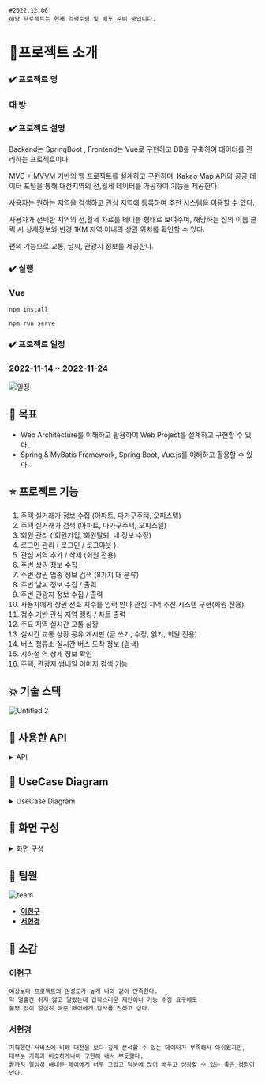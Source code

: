 ```
#2022.12.06
해당 프로젝트는 현재 리팩토링 및 배포 준비 중입니다.
```

# 🚩프로젝트 소개

### ✔️ **프로젝트 명**

### 대 방

### ✔️ **프로젝트 설명**

 Backend는 SpringBoot , Frontend는 Vue로 구현하고 DB를 구축하여 데이터를 관리하는 프로젝트이다.

MVC + MVVM 기반의 웹 프로젝트를 설계하고 구현하며, Kakao Map API와 공공 데이터 포털을 통해 대전지역의 전,월세 데이터를 가공하여 기능을 제공한다.

사용자는 원하는 지역을 검색하고 관심 지역에 등록하여 추천 시스템을 이용할 수 있다.

사용자가 선택한 지역의 전,월세 자료를 테이블 형태로 보여주며, 해당하는 집의 이름 클릭 시 상세정보와 반경 1KM 지역 이내의 상권 위치를 확인할 수 있다.

편의 기능으로 교통, 날씨, 관광지 정보를 제공한다.

### ✔️ **실행**

### Vue
```
npm install

npm run serve
```


### ✔️ **프로젝트 일정**

### **2022-11-14 ~ 2022-11-24**

![일정](https://user-images.githubusercontent.com/40704078/205673452-8f75a479-d8ed-45c7-8778-0b9fe1f373e5.PNG)


## 📌 목표

- Web Architecture를 이해하고 활용하여 Web Project를 설계하고 구현할 수 있다.
- Spring & MyBatis Framework, Spring Boot, Vue.js를 이해하고 활용할 수 있다.

## ⭐ 프로젝트 기능

1. 주택 실거래가 정보 수집 (아파트, 다가구주택, 오피스텔)
2. 주택 실거래가 검색 (아파트, 다가구주택, 오피스텔)
3. 회원 관리 ( 회원가입, 회원탈퇴, 내 정보 수정)
4. 로그인 관리 ( 로그인 / 로그아웃 )
5. 관심 지역 추가 / 삭제 (회원 전용)
6. 주변 상권 정보 수집
7. 주변 상권 업종 정보 검색 (8가지 대 분류)
8. 주변 날씨 정보 수집 / 출력
9. 주변 관광지 정보 수집 / 출력
10. 사용자에게 상권 선호 지수를 입력 받아 관심 지역 추천 시스템 구현(회원 전용)
11. 점수 기반 관심 지역 랭킹 / 차트 출력
12. 주요 지역 실시간 교통 상황
13. 실시간 교통 상황 공유 게시판 (글 쓰기, 수정, 읽기, 회원 전용)
14. 버스 정류소 실시간 버스 도착 정보 (검색)
15. 지하철 역 상세 정보 확인
16. 주택, 관광지 썸네일 이미지 검색 기능

## 💥 기술 스택

![Untitled 2](https://user-images.githubusercontent.com/40704078/205663747-075b5481-0c59-49bf-aeee-0c5022204338.png)

## 📡 사용한 API
<details>
<summary>
API
</summary>

![Untitled 3](https://user-images.githubusercontent.com/40704078/205664904-a168e0df-cb8c-43ce-8250-2167369ba426.png)
![%EB%8D%B0%EC%9D%B4%ED%84%B03](https://user-images.githubusercontent.com/40704078/205664753-ebfe4e32-006e-4e52-a1eb-5e063921691f.png)
![%EB%8D%B0%EC%9D%B4%ED%84%B01](https://user-images.githubusercontent.com/40704078/205664762-a809f512-ea0e-4983-a535-ff7efe86ecd0.png)
![%EB%8D%B0%EC%9D%B4%ED%84%B02](https://user-images.githubusercontent.com/40704078/205664763-ebd9427c-fd79-45cb-b972-0d45791ff3eb.png)
</details>

## 📜 UseCase Diagram

<details>
<summary>
UseCase Diagram
</summary>

![daebang_usecase](https://user-images.githubusercontent.com/40704078/205671331-66f9d05c-2974-400e-b484-46db7ee58d70.png)

</details>

## 📢 화면 구성
<details>
<summary>
화면 구성
</summary>

## [ 0. 메인 ]

- **화면**

![main-full](https://user-images.githubusercontent.com/40704078/205667024-6d3c35b3-e687-417c-8272-8cb90efed2cb.png)


- **기능 설명**
    
    페이지 첫 실행시 보여지는 화면으로 인사말, 서비스소개, 공공데이터, 팀원 소개로 이루어져있다.
    

## [ 1. 전,월세 실거래 조회]

- **화면**

![apt-search-keyword](https://user-images.githubusercontent.com/40704078/205667148-ce9e6e2c-12b9-486c-bd4c-e3b5346f3296.png)

![apt-search-1](https://user-images.githubusercontent.com/40704078/205667167-473841f4-1a16-48f5-8eb2-11fda3618a61.png)

![apt-search-2](https://user-images.githubusercontent.com/40704078/205667157-31ebe5f1-4079-4b67-88ea-2fbd1996b2c2.png)

- **기능 설명**
    
    로그인 하면 대전 지역 전,월세 실거래 조회 화면으로 넘어간다.
    
    타입, 구 , 연 , 월을 선택하면 해당하는 지역의 다음 selectbox가 표시된다.
    
    검색을 누르면 해당하는 지역의  전,월세 실거래 데이터가 조회된다.
    

## [ 2. 해당 주거형태의 이미지 불러오기 기능 ]

- **화면**
    
    ![apt-search-3](https://user-images.githubusercontent.com/40704078/205667238-fedc3ce1-17e5-4796-8b29-4fd691181594.png)
    

- **기능 설명**
    
    전월세 데이터를 조회한 후 해당 데이터를 클릭 시 상세정보가 출력되며 카카오 이미지 검색 api를 이용하여
    
    정확도 순으로 첫 번째에 있는 이미지를 가져온다.
    

## [ 3. 카카오맵에서 매물 위치 및 상세 정보 조회 ]

- **화면**
    
   ![detail-full](https://user-images.githubusercontent.com/40704078/205667340-f413b34c-eee9-491e-8cb7-2839919a7c36.png)

![detail-near-list-2](https://user-images.githubusercontent.com/40704078/205667382-83b4710e-b62a-4a9b-b11c-92de7e69f1c7.png)

![detail-near-button](https://user-images.githubusercontent.com/40704078/205667404-182c1aee-516f-4fdd-8f9d-4fe9bc2afe5f.png)

![detail-near-list-1](https://user-images.githubusercontent.com/40704078/205667407-3e3221e4-e74e-4ecc-b8d5-809c22ffc38a.png)

- **기능 설명**
    
    원하는 매물의 상세정보 페이지로 이동하여 카카오지도 위에서 매물 위치를 시각적으로 확인할 수 있다.
    
    상권 버튼을 눌러 사용자가 원하는 키워드 버튼을 클릭하면 해당 키워드에 맞는 상권 정보를 조회 가능하다. 각 상권 버튼을 누르면 상세정보가 보이며, 지도에서 인포윈도우로 정확한 위치를 파악할 수 있다. 상권 목록은 [접기]나 [상권모양버튼]으로 언제든 닫거나 열 수 있다.
    

## [ 4. 실시간 날씨 예보 조회 ]

- **화면**

![detail-near-weather](https://user-images.githubusercontent.com/40704078/205667474-376efc11-1481-4e04-a3bd-bcf37d5b14db.png)


- **기능 설명**
    
    중앙 상단의 날씨 버튼을 누르면 현재 페이지의 매물 위치 정보를 토대로 약 하루동안 날씨 예보를 시각적 아이콘으로 파악할 수 있다.
    

## [ 5. 주변 관광 정보 조회 ]

- **화면**
    
    ![detail-near-tour-1](https://user-images.githubusercontent.com/40704078/205667524-913152e6-6ef5-4db1-9779-5a59cf1932b0.png)

![detail-near-tour-2](https://user-images.githubusercontent.com/40704078/205667530-a7d9373b-1c44-4e36-b534-4afaccd145b6.png)

    

- **기능 설명**
    
    중앙 상단의 관광지 버튼을 누르면 현재 페이지의 매물 위치 정보를 토대로 동일한 구군 지역의 관광지를 리스트 형태로 보여준다. 각 항목을 클릭하면 우측 화면에서 관련 상세 정보를 조회할 수 있다.
    

## [ 6. 교통 상황 조회]

- **화면**

![traffic-road](https://user-images.githubusercontent.com/40704078/205667683-65b3e740-406d-4be3-ac5a-eed48f1195c3.png)


- **기능 설명**
    
    교통상황 버튼을 클릭하면 해당 페이지로 넘어간다.
    
    랜드마크 버튼을 클릭하면 해당 지역의 실시간 교통 상황을 보여준다.
    

## [ 7. 교통 상황 공유 게시판 ]

- **화면**
    
![traffic-road-board](https://user-images.githubusercontent.com/40704078/205667779-563a69cc-a1ca-4adc-9631-2093136b257c.png)

![traffic-road-board-success](https://user-images.githubusercontent.com/40704078/205667786-2d5504b4-de1e-4557-be6c-b543b9121dcf.png)

![traffic-road-board-write](https://user-images.githubusercontent.com/40704078/205667790-75da09c8-532b-486b-9833-51aa02a57a79.png)
    
![traffic-road-board-write-after-modifyable](https://user-images.githubusercontent.com/40704078/205667773-6df0ac81-ddf2-44b0-bf27-676cf9c08076.png)


- **기능 설명**
    
    랜드마크의 게시글 버튼을 클릭하면 오른쪽에 사이드바와 함께 해당하는 지역의 게시글 목록을 출력한다.
    
    각 게시판 별로 유저는 CRUD 기능을 이용할 수 있고 게시글을 클릭하면 내용이 출력된다.
    
    작성일시가 함께 출력되므로 실시간으로 교통 정보를 공유할 수 있다.
    

## [ 8. 실시간 버스정류소 조회 ]

- **화면**
    
![traffic-road-bus](https://user-images.githubusercontent.com/40704078/205668011-82c8fff2-e55a-4cb8-9c5a-9fc311ca412f.png)
    
![traffic-road-bus-search](https://user-images.githubusercontent.com/40704078/205668029-f9510aec-159c-405c-a47a-1bbe9c271447.png)
    
![traffic-road-bus-detail](https://user-images.githubusercontent.com/40704078/205668027-78498767-7e82-47ba-97a4-a0b0787e9225.png)
    
- **기능설명**
    
    대전광역시 3072개의 정류소 정보를 슬라이드쇼 형태로 조회할 수 있다.
    
    우측 상단의 검색창을 통해 원하는 키워드의 정류소만 모아서 볼 수 있다.
    
    원하는 정류소를 클릭하면 상세 정보를 모달창으로 확인할 수 있다.
    

## [ 9. 지하철 역사 정보 조회 ]

- **화면**
    
![traffic-subway](https://user-images.githubusercontent.com/40704078/205668105-e79b0384-aa0e-4ae1-a5ba-f813a153f370.png)

![traffic-subway-detail](https://user-images.githubusercontent.com/40704078/205668100-8d38fca9-1f2f-4deb-ab5a-8b69112679bf.png)

- **기능설명**
    
    대전시의 모든 도시철도 역사정보를 슬라이드쇼 형태로 확인할 수 있다. 
    
    원하는 역을 클릭하면 모달창으로 상세정보를 조회 가능하다.
    

## [ 10. 관심지역 설정 ]

- 화면
    
![wish-add-1](https://user-images.githubusercontent.com/40704078/205668213-da6f0c91-60c0-4fc4-a4f7-fd80b3a0461a.png)

![wish-add-2](https://user-images.githubusercontent.com/40704078/205668214-56768f96-c0c8-454c-9b29-ad48360fe961.png)
    
![wish-add-3](https://user-images.githubusercontent.com/40704078/205668208-a32300d5-7f06-4daf-ac55-1ee951cc6af2.png)
    
- 기능설명
    
    로그인을 하면 3번의 페이지에서 하트 버튼이 보인다. 빈 하트를 누르면 관심지역에 추가되고, 하트가 채워진다. 반대로 채워진 하트를 누르면 관심지역에서 삭제되고 하트가 비게 된다.
    
    해당 내역은 11번 관심지역 랭킹에서 상세하게 확인할 수 있다.
    

## [ 11. 관심지역 랭킹과 주변 상권 리스트 ]

- **화면**
    
![wishrank-1](https://user-images.githubusercontent.com/40704078/205668294-8369964d-bbe9-470e-aef7-c19c00029ce6.png)
    
![wishrank-2](https://user-images.githubusercontent.com/40704078/205668292-f29ece9b-4765-4185-9b37-35933d2c914f.png)
    

- **기능설명**
    
    사용자가 설정한 상권 선호도 점수를 바탕으로 점수화하여 시상대와 차트 형태로 표현했다.
    
     ( = 선호상권 유/무 + 반경500m 해당 상권 개수)
    
    1~3위 매물은 해당 정보를 클릭하면 주변 상권 목록을 키워드 별로 모아서 볼 수 있다.
    

## [ 12. 로그인/로그아웃/회원가입/회원탈퇴/마이페이지/정보수정 ]

- **화면**
    
![login-before](https://user-images.githubusercontent.com/40704078/205668433-c0a60cf9-c8af-44d4-9a88-0a9bdc4669d9.png)
    
![login-after](https://user-images.githubusercontent.com/40704078/205668426-85ef3aa0-c4fe-4eed-84cc-c37dc9a5810e.png)
    
![modify-1](https://user-images.githubusercontent.com/40704078/205668437-4c9174b6-97a9-4408-bc0d-447c0d112288.png)
    
![modify-alert-fail](https://user-images.githubusercontent.com/40704078/205668440-b521f6e2-f5fa-4651-90b0-3a9155b5da7c.png)
    
![modify-alert-success](https://user-images.githubusercontent.com/40704078/205668444-550c7b26-2977-498c-a5a1-c8b7dfc7e3f6.png)
    
![regist-alert-fail](https://user-images.githubusercontent.com/40704078/205668448-ccbaa49e-e58b-4e69-9ab4-4a815d55d495.png)
    
![regist-alert-success](https://user-images.githubusercontent.com/40704078/205668421-874fa2a1-e87f-42c1-b9a0-40d0ec061985.png)
    

- **기능설명**
    
    jwt 토큰 방식으로 로그인하여 안정성을 비교적 높였다.
    
    회원가입은 전용 페이지에서, 정보 수정과 회원 탈퇴는 마이페이지에서 가능하다.
    마이페이지 내에 있는 상권 선호도 정보를 통해 사용자가 점수를 커스터마이징 할 수 있다.
    

![login-refreshToken](https://user-images.githubusercontent.com/40704078/205668626-e50b9391-d624-43e1-80dd-b6e64766215b.png)
    
![wishscore-modify](https://user-images.githubusercontent.com/40704078/205668779-dfce203a-ee54-47fd-90aa-fc52a06e719f.png)
    
![wishscore-modify-after](https://user-images.githubusercontent.com/40704078/205668786-00af7cd5-fb29-4b24-9e7e-0d38ff57caac.png)
    
![wishscore-modify-success](https://user-images.githubusercontent.com/40704078/205668775-c720939d-8855-4402-882c-538fcbdcfce2.png)
    
</details>

## 🚢 **팀원**

![team](https://user-images.githubusercontent.com/40704078/205658314-0ae64e21-4fd3-4272-964b-f3db88208347.gif)


- **[이현구](https://github.com/Leeh9)**
- **[서현경](https://github.com/nanalyee)**

## 👏 소감

### 이현구

```
예상보다 프로젝트의 완성도가 높게 나와 같아 만족한다.
약 열흘간 쉬지 않고 달렸는데 갑작스러운 제안이나 기능 수정 요구에도
불평 없이 열심히 해준 페어에게 감사를 전하고 싶다.
```

### 서현경

```
기획했던 서비스에 비해 대전을 보다 깊게 분석할 수 있는 데이터가 부족해서 아쉬웠지만,
대부분 기획과 비슷하게나마 구현해 내서 뿌듯했다. 
끝까지 열심히 해내준 페어에게 너무 고맙고 덕분에 많이 배우고 성장할 수 있는 좋은 경험이었다.
```
 
